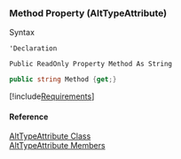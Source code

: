 ﻿### Method Property (AltTypeAttribute)

Syntax

```vbnet
'Declaration

Public ReadOnly Property Method As String
```

```csharp
public string Method {get;}
```

[!include[Requirements](../partials/requirements.md)]

#### Reference

[AltTypeAttribute Class](fcSDK~FChoice.Foundation.Clarify.Attributes.AltTypeAttribute.md)  
[AltTypeAttribute Members](fcSDK~FChoice.Foundation.Clarify.Attributes.AltTypeAttribute_members.md)
